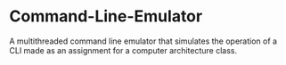 # Command-Line-Emulator
A multithreaded command line emulator that simulates the operation of a CLI made as an assignment for a computer architecture class.
